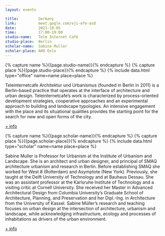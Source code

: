 ```yaml
---
layout: events

title:         Germany
link:          meet.gogle.com/eji-efe-asd
date:          2021-10-05
time:          17:00-19:00
studio-name:   Tele Internet Café
studio-place:  Berlin
scholar-name:  Sabine Muller
scholar-place: AHO Oslo
---
```


{% capture name %}{{page.studio-name}}{% endcapture %}
{% capture place %}{{page.studio-place}}{% endcapture %}
{% include data.html type="office" name=name place=place %}

Teleinternetcafe Architektur und Urbanismus (founded in Berlin in 2011) is a Berlin-based practice that operates at the interface of architecture and urban design. Teleinternetcafe’s work is characterized by process-oriented development strategies, cooperative approaches and an experimental approach to building and landscape typologies. An intensive engagement with the place and its situational qualities provides the starting point for the search for new and open forms of the city.

[+ info](http://teleinternetcafe.de/)

{% capture name %}{{page.scholar-name}}{% endcapture %}
{% capture place %}{{page.scholar-place}}{% endcapture %}
{% include data.html type="scholar" name=name place=place %}

Sabine Muller is Professor for Urbanism at the Institute of Urbanism and Landscape. She is an architect and urban designer, and principal of SMAQ architecture urbanism and research in Berlin. Before establishing SMAQ she worked for West 8 (Rotterdam) and Asymptote (New York). Previously, she taught at the Delft University of Technology and at Bauhaus Dessau. She was an assistant professor at the Karlsruhe Institute of Technology and a visiting critic at Cornell University. She received her Master in Advanced Architectural Design from Columbia University’s Graduate School of Architecture, Planning, and Preservation and her Dipl.-Ing. in Architecture from the University of Kassel. Sabine Müller’s research and teaching focuses on urban design at the intersection of architecture, urbanism and landscape, while acknowledging infrastructure, ecology and processes of inhabitations as drivers of the urban environment.

[+ info](https://aho.no/en/aho-staff/sabimull)
